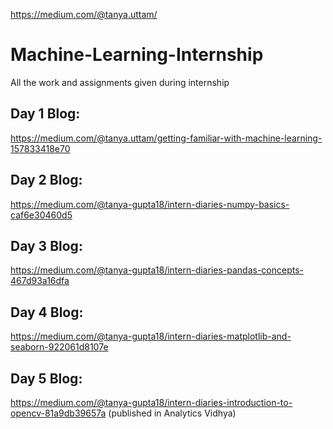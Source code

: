 https://medium.com/@tanya.uttam/
# Machine-Learning-Internship
All the work and assignments given during internship
## Day 1 Blog: 
https://medium.com/@tanya.uttam/getting-familiar-with-machine-learning-157833418e70
## Day 2 Blog:
https://medium.com/@tanya-gupta18/intern-diaries-numpy-basics-caf6e30460d5
## Day 3 Blog: 
https://medium.com/@tanya-gupta18/intern-diaries-pandas-concepts-467d93a16dfa
## Day 4 Blog: 
https://medium.com/@tanya-gupta18/intern-diaries-matplotlib-and-seaborn-922061d8107e
## Day 5 Blog: 
https://medium.com/@tanya-gupta18/intern-diaries-introduction-to-opencv-81a9db39657a
(published in Analytics Vidhya)
